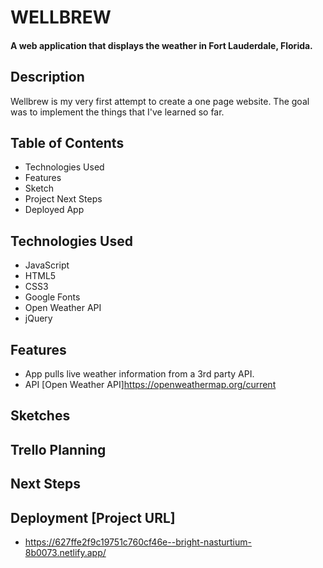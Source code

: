 # WELLBREW 

#### A web application that displays the weather in Fort Lauderdale, Florida. 




## Description
Wellbrew is my very first attempt to create a one page website. The goal was to implement the things that I've learned so far. 

## Table of Contents
* Technologies Used
* Features
* Sketch
* Project Next Steps
* Deployed App

## Technologies Used
* JavaScript 
* HTML5
* CSS3
* Google Fonts
* Open Weather API
* jQuery

## Features
* App pulls live weather information from a 3rd party API.
* API [Open Weather API]https://openweathermap.org/current

## Sketches


## Trello Planning



## Next Steps


## Deployment [Project URL] 
* https://627ffe2f9c19751c760cf46e--bright-nasturtium-8b0073.netlify.app/ 


